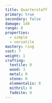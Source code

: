```yaml
---
title: Quarterstaff
primary: true
secondary: false
damage: 1d4
range: 0
properties:
  - simple
  - versatile
mastery: ring
cost: 7
weight: 1
crafting:
  textile: 0
  wood: 3
  metal: 0
  stone: 0
  elementalis: 0
  mithril: 0
  fadeite: 0
---
```


